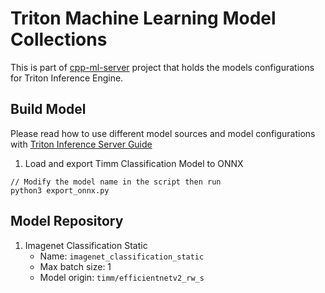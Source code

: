 # Triton Machine Learning Model Collections

This is part of [cpp-ml-server](https://github.com/haritsahm/cpp-ml-server) project that holds the models configurations for Triton Inference Engine.

## Build Model

Please read how to use different model sources and model configurations with [Triton Inference Server Guide](https://github.com/triton-inference-server/server/tree/main/docs#user-guide)

1. Load and export Timm Classification Model to ONNX
```
// Modify the model name in the script then run
python3 export_onnx.py
```

## Model Repository
1. Imagenet Classification Static
   - Name: `imagenet_classification_static`
   - Max batch size: 1
   - Model origin: `timm/efficientnetv2_rw_s`